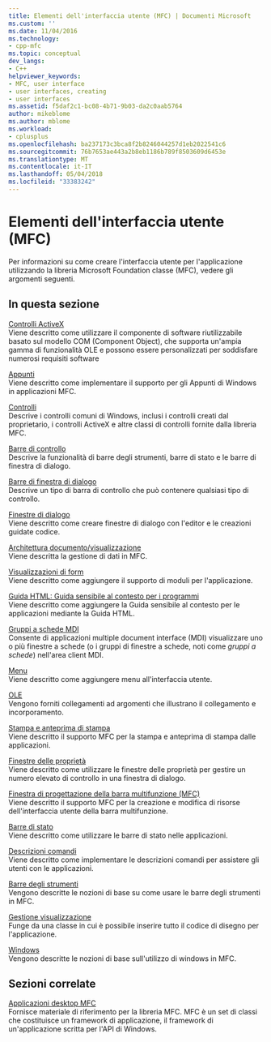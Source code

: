 ```yaml
---
title: Elementi dell'interfaccia utente (MFC) | Documenti Microsoft
ms.custom: ''
ms.date: 11/04/2016
ms.technology:
- cpp-mfc
ms.topic: conceptual
dev_langs:
- C++
helpviewer_keywords:
- MFC, user interface
- user interfaces, creating
- user interfaces
ms.assetid: f5daf2c1-bc08-4b71-9b03-da2c0aab5764
author: mikeblome
ms.author: mblome
ms.workload:
- cplusplus
ms.openlocfilehash: ba237173c3bca8f2b8246044257d1eb2022541c6
ms.sourcegitcommit: 76b7653ae443a2b8eb1186b789f8503609d6453e
ms.translationtype: MT
ms.contentlocale: it-IT
ms.lasthandoff: 05/04/2018
ms.locfileid: "33383242"
---
```

# <a name="user-interface-elements-mfc"></a>Elementi dell'interfaccia utente (MFC)
Per informazioni su come creare l'interfaccia utente per l'applicazione utilizzando la libreria Microsoft Foundation classe (MFC), vedere gli argomenti seguenti.  
  
## <a name="in-this-section"></a>In questa sezione  
 [Controlli ActiveX](../mfc/activex-controls.md)  
 Viene descritto come utilizzare il componente di software riutilizzabile basato sul modello COM (Component Object), che supporta un'ampia gamma di funzionalità OLE e possono essere personalizzati per soddisfare numerosi requisiti software  
  
 [Appunti](../mfc/clipboard.md)  
 Viene descritto come implementare il supporto per gli Appunti di Windows in applicazioni MFC.  
  
 [Controlli](../mfc/controls-mfc.md)  
 Descrive i controlli comuni di Windows, inclusi i controlli creati dal proprietario, i controlli ActiveX e altre classi di controlli fornite dalla libreria MFC.  
  
 [Barre di controllo](../mfc/control-bars.md)  
 Descrive la funzionalità di barre degli strumenti, barre di stato e le barre di finestra di dialogo.  
  
 [Barre di finestra di dialogo](../mfc/dialog-bars.md)  
 Descrive un tipo di barra di controllo che può contenere qualsiasi tipo di controllo.  
  
 [Finestre di dialogo](../mfc/dialog-boxes.md)  
 Viene descritto come creare finestre di dialogo con l'editor e le creazioni guidate codice.  
  
 [Architettura documento/visualizzazione](../mfc/document-view-architecture.md)  
 Viene descritta la gestione di dati in MFC.  
  
 [Visualizzazioni di form](../mfc/form-views-mfc.md)  
 Viene descritto come aggiungere il supporto di moduli per l'applicazione.  
  
 [Guida HTML: Guida sensibile al contesto per i programmi](../mfc/html-help-context-sensitive-help-for-your-programs.md)  
 Viene descritto come aggiungere la Guida sensibile al contesto per le applicazioni mediante la Guida HTML.  
  
 [Gruppi a schede MDI](../mfc/mdi-tabbed-groups.md)  
 Consente di applicazioni multiple document interface (MDI) visualizzare uno o più finestre a schede (o i gruppi di finestre a schede, noti come *gruppi a schede*) nell'area client MDI.  
  
 [Menu](../mfc/menus-mfc.md)  
 Viene descritto come aggiungere menu all'interfaccia utente.  
  
 [OLE](../mfc/ole-mfc.md)  
 Vengono forniti collegamenti ad argomenti che illustrano il collegamento e incorporamento.  
  
 [Stampa e anteprima di stampa](../mfc/printing-and-print-preview.md)  
 Viene descritto il supporto MFC per la stampa e anteprima di stampa dalle applicazioni.  
  
 [Finestre delle proprietà](../mfc/property-sheets-mfc.md)  
 Viene descritto come utilizzare le finestre delle proprietà per gestire un numero elevato di controllo in una finestra di dialogo.  
  
 [Finestra di progettazione della barra multifunzione (MFC)](../mfc/ribbon-designer-mfc.md)  
 Viene descritto il supporto MFC per la creazione e modifica di risorse dell'interfaccia utente della barra multifunzione.  
  
 [Barre di stato](../mfc/status-bars.md)  
 Viene descritto come utilizzare le barre di stato nelle applicazioni.  
  
 [Descrizioni comandi](../mfc/tool-tips.md)  
 Viene descritto come implementare le descrizioni comandi per assistere gli utenti con le applicazioni.  
  
 [Barre degli strumenti](../mfc/toolbars.md)  
 Vengono descritte le nozioni di base su come usare le barre degli strumenti in MFC.  
  
 [Gestione visualizzazione](../mfc/visualization-manager.md)  
 Funge da una classe in cui è possibile inserire tutto il codice di disegno per l'applicazione.  
  
 [Windows](../mfc/windows.md)  
 Vengono descritte le nozioni di base sull'utilizzo di windows in MFC.  
  
## <a name="related-sections"></a>Sezioni correlate  
 [Applicazioni desktop MFC](../mfc/mfc-desktop-applications.md)  
 Fornisce materiale di riferimento per la libreria MFC. MFC è un set di classi che costituisce un framework di applicazione, il framework di un'applicazione scritta per l'API di Windows.


